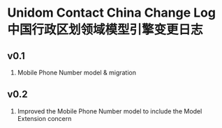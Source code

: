 # Unidom Contact China Change Log 中国行政区划领域模型引擎变更日志

## v0.1
1. Mobile Phone Number model & migration

## v0.2
1. Improved the Mobile Phone Number model to include the Model Extension concern
